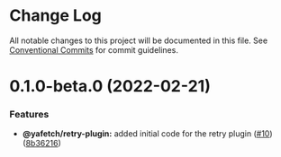 # Change Log

All notable changes to this project will be documented in this file.
See [Conventional Commits](https://conventionalcommits.org) for commit guidelines.

# 0.1.0-beta.0 (2022-02-21)


### Features

* **@yafetch/retry-plugin:** added initial code for the retry plugin ([#10](https://github.com/chickencoding123/yafetch/issues/10)) ([8b36216](https://github.com/chickencoding123/yafetch/commit/8b36216d8f8d9dcbed28536271e3fea0b8bd30c0))
